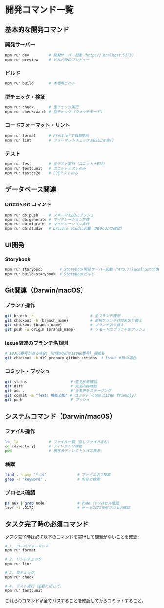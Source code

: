 # 開発コマンド一覧

## 基本的な開発コマンド

### 開発サーバー

```bash
npm run dev         # 開発サーバー起動（http://localhost:5173）
npm run preview     # ビルド後のプレビュー
```

### ビルド

```bash
npm run build       # 本番用ビルド
```

### 型チェック・検証

```bash
npm run check       # 型チェック実行
npm run check:watch # 型チェック（ウォッチモード）
```

### コードフォーマット・リント

```bash
npm run format      # Prettierで自動整形
npm run lint        # フォーマットチェック＆ESLint実行
```

### テスト

```bash
npm run test        # 全テスト実行（ユニット＋E2E）
npm run test:unit   # ユニットテストのみ
npm run test:e2e    # E2Eテストのみ
```

## データベース関連

### Drizzle Kit コマンド

```bash
npm run db:push     # スキーマをDBにプッシュ
npm run db:generate # マイグレーション生成
npm run db:migrate  # マイグレーション実行
npm run db:studio   # Drizzle Studio起動（DBをGUIで確認）
```

## UI開発

### Storybook

```bash
npm run storybook        # Storybook開発サーバー起動（http://localhost:6006）
npm run build-storybook  # Storybookビルド
```

## Git関連（Darwin/macOS）

### ブランチ操作

```bash
git branch -a                          # 全ブランチ表示
git checkout -b {branch_name}          # 新規ブランチ作成＆切り替え
git checkout {branch_name}             # ブランチ切り替え
git push -u origin {branch_name}       # リモートにブランチをプッシュ
```

### Issue関連のブランチ名規則

```bash
# Issue番号がある場合: {0埋め3桁のIssue番号}_機能名
git checkout -b 019_prepare_github_actions  # Issue #19の場合
```

### コミット・プッシュ

```bash
git status                    # 変更状態確認
git diff                      # 変更内容確認
git add .                     # 全変更をステージング
git commit -m "feat: 機能追加" # コミット（Commitizen friendly）
git push                      # プッシュ
```

## システムコマンド（Darwin/macOS）

### ファイル操作

```bash
ls -la              # ファイル一覧（隠しファイル含む）
cd {directory}      # ディレクトリ移動
pwd                 # 現在のディレクトリパス表示
```

### 検索

```bash
find . -name "*.ts"              # ファイル名で検索
grep -r "keyword" .              # 内容で検索
```

### プロセス確認

```bash
ps aux | grep node               # Node.jsプロセス確認
lsof -i :5173                    # ポート5173使用プロセス確認
```

## タスク完了時の必須コマンド

タスク完了時は必ず以下のコマンドを実行して問題がないことを確認:

```bash
# 1. コードフォーマット
npm run format

# 2. リントチェック
npm run lint

# 3. 型チェック
npm run check

# 4. テスト実行（必要に応じて）
npm run test:unit
```

これらのコマンドが全てパスすることを確認してからコミットすること。
